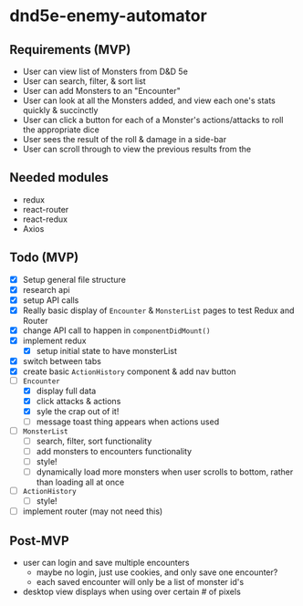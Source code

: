 # dnd5e-enemy-automator

## Requirements (MVP)
- User can view list of Monsters from D&D 5e
- User can search, filter, & sort list
- User can add Monsters to an "Encounter"
- User can look at all the Monsters added, and view each one's stats quickly & succinctly
- User can click a button for each of a Monster's actions/attacks to roll the appropriate dice
- User sees the result of the roll & damage in a side-bar
- User can scroll through to view the previous results from the 

## Needed modules
- redux
- react-router
- react-redux
- Axios

## Todo (MVP)
- [x] Setup general file structure
- [x] research api
- [x] setup API calls
- [x] Really basic display of `Encounter` & `MonsterList` pages to test Redux and Router
- [x] change API call to happen in `componentDidMount()`
- [x] implement redux
  - [x] setup initial state to have monsterList
- [x] switch between tabs
- [x] create basic `ActionHistory` component & add nav button
- [ ] `Encounter`
  - [x] display full data
  - [x] click attacks & actions
  - [x] syle the crap out of it!
  - [ ] message toast thing appears when actions used
- [ ] `MonsterList`
  - [ ] search, filter, sort functionality
  - [ ] add monsters to encounters functionality
  - [ ] style!
  - [ ] dynamically load more monsters when user scrolls to bottom, rather than loading all at once
- [ ] `ActionHistory`
  - [ ] style!
- [ ] implement router (may not need this)

## Post-MVP
- user can login and save multiple encounters
  - maybe no login, just use cookies, and only save one encounter?
  - each saved encounter will only be a list of monster id's
- desktop view displays when using over certain # of pixels
